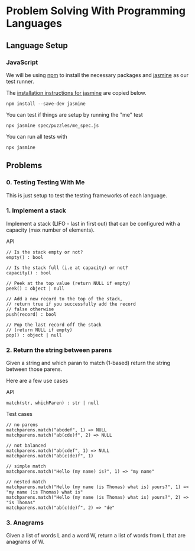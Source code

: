 
# Problem Solving With Programming Languages

## Language Setup

### JavaScript

We will be using [npm](https://www.npmjs.com) to
install the necessary packages and [jasmine](https://jasmine.github.io)
as our test runner.

The [installation instructions for jasmine](https://jasmine.github.io/pages/getting_started.html)
are copied below.

```
npm install --save-dev jasmine
```

You can test if things are setup by running the "me" test

```
npx jasmine spec/puzzles/me_spec.js
```

You can run all tests with

```
npx jasmine
```


## Problems

### 0. Testing Testing With Me

This is just setup to test the testing frameworks of each language.


### 1. Implement a stack

Implement a stack (LIFO - last in first out) that can be configured
with a capacity (max number of elements).

API
```
// Is the stack empty or not?
empty() : bool

// Is the stack full (i.e at capacity) or not?
capacity() : bool

// Peek at the top value (return NULL if empty)
peek() : object | null

// Add a new record to the top of the stack,
// return true if you successfully add the record
// false otherwise
push(record) : bool

// Pop the last record off the stack
// (return NULL if empty)
pop() : object | null
```

### 2. Return the string between parens

Given a string and which paran to match (1-based)
return the string between those parens.

Here are a few use cases

API
```
match(str, whichParen) : str | null
```

Test cases

```
// no parens
matchparens.match("abcdef", 1) => NULL
matchparens.match("ab(cde)f", 2) => NULL

// not balanced
matchparens.match("ab(cdef", 1) => NULL
matchparens.match("ab(c(de)f", 1)

// simple match
matchparens.match("Hello (my name) is?", 1) => "my name"

// nested match
matchparens.match("Hello (my name (is Thomas) what is) yours?", 1) => "my name (is Thomas) what is"
matchparens.match("Hello (my name (is Thomas) what is) yours?", 2) => "is Thomas"
matchparens.match("ab(c(de)f", 2) => "de"
```

### 3. Anagrams

Given a list of words L and a word W, return a list of words from
L that are anagrams of W.
